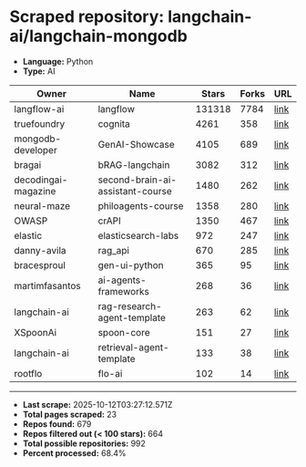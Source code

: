 # Scraped repository: langchain-ai/langchain-mongodb
* **Language:** Python
* **Type:** AI

| Owner | Name | Stars | Forks | URL |
|---|---|---|---|---|
| langflow-ai | langflow | 131318 | 7784 | [link](https://github.com/langflow-ai/langflow) |
| truefoundry | cognita | 4261 | 358 | [link](https://github.com/truefoundry/cognita) |
| mongodb-developer | GenAI-Showcase | 4105 | 689 | [link](https://github.com/mongodb-developer/GenAI-Showcase) |
| bragai | bRAG-langchain | 3082 | 312 | [link](https://github.com/bragai/bRAG-langchain) |
| decodingai-magazine | second-brain-ai-assistant-course | 1480 | 262 | [link](https://github.com/decodingai-magazine/second-brain-ai-assistant-course) |
| neural-maze | philoagents-course | 1358 | 280 | [link](https://github.com/neural-maze/philoagents-course) |
| OWASP | crAPI | 1350 | 467 | [link](https://github.com/OWASP/crAPI) |
| elastic | elasticsearch-labs | 972 | 247 | [link](https://github.com/elastic/elasticsearch-labs) |
| danny-avila | rag_api | 670 | 285 | [link](https://github.com/danny-avila/rag_api) |
| bracesproul | gen-ui-python | 365 | 95 | [link](https://github.com/bracesproul/gen-ui-python) |
| martimfasantos | ai-agents-frameworks | 268 | 36 | [link](https://github.com/martimfasantos/ai-agents-frameworks) |
| langchain-ai | rag-research-agent-template | 263 | 62 | [link](https://github.com/langchain-ai/rag-research-agent-template) |
| XSpoonAi | spoon-core | 151 | 27 | [link](https://github.com/XSpoonAi/spoon-core) |
| langchain-ai | retrieval-agent-template | 133 | 38 | [link](https://github.com/langchain-ai/retrieval-agent-template) |
| rootflo | flo-ai | 102 | 14 | [link](https://github.com/rootflo/flo-ai) |

---
* **Last scrape:** 2025-10-12T03:27:12.571Z
* **Total pages scraped:** 23
* **Repos found:** 679
* **Repos filtered out (< 100 stars):** 664
* **Total possible repositories:** 992
* **Percent processed:** 68.4%
